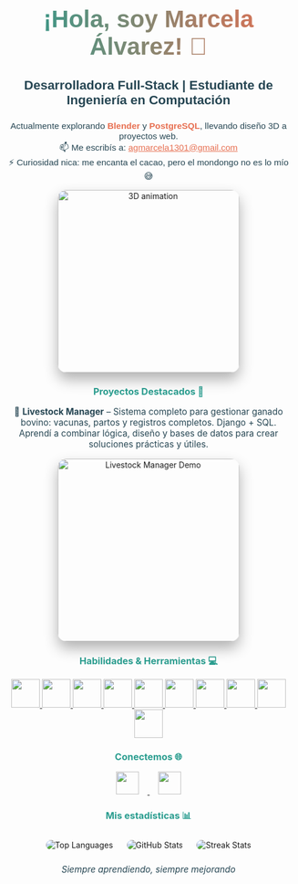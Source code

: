 <h1 align="center" style="font-family:'Arial', sans-serif; font-size:3em; background: linear-gradient(90deg, #2a9d8f, #e76f51); -webkit-background-clip: text; color: transparent; font-weight:bold;">
  ¡Hola, soy Marcela Álvarez! 👋
</h1>

<h3 align="center" style="color:#264653; font-family:'Arial', sans-serif; font-size:1.6em;">
  Desarrolladora Full-Stack | Estudiante de Ingeniería en Computación
</h3>

<p align="center" style="color:#264653; font-family:'Arial', sans-serif; font-size:1.1em;">
   Actualmente explorando <strong style="color:#e76f51;">Blender</strong> y <strong style="color:#e76f51;">PostgreSQL</strong>, llevando diseño 3D a proyectos web.<br>
  📫 Me escribís a: <a href="mailto:agmarcela1301@gmail.com" style="color:#e76f51;">agmarcela1301@gmail.com</a><br>
  ⚡ Curiosidad nica: me encanta el cacao, pero el mondongo no es lo mío 😅
</p>

<!-- GIF animado 3D -->
<p align="center">
  <img src="https://media.giphy.com/media/l0MYt5jPR6QX5pnqM/giphy.gif" alt="3D animation" width="320" style="border-radius:15px; box-shadow: 0 12px 25px rgba(0,0,0,0.3); transform: rotateY(-5deg);"/>
</p>

<h3 align="center" style="color:#2a9d8f;">Proyectos Destacados 🚀</h3>

<p align="center" style="color:#264653; font-size:1.1em;">
  🚜 <strong>Livestock Manager</strong> – Sistema completo para gestionar ganado bovino: vacunas, partos y registros completos. Django + SQL.<br>
  Aprendí a combinar lógica, diseño y bases de datos para crear soluciones prácticas y útiles.
</p>

<p align="center">
  <img src="https://media.giphy.com/media/xT9IgzoKnwFNmISR8I/giphy.gif" alt="Livestock Manager Demo" width="320" style="border-radius:15px; box-shadow: 0 12px 25px rgba(0,0,0,0.3); transform: rotateY(5deg);"/>
</p>

<h3 align="center" style="color:#2a9d8f;">Habilidades & Herramientas 💻</h3>
<p align="center">
  <!-- Efecto hover 3D con escala -->
  <a href="https://www.python.org/" title="Python">
    <img src="https://cdn.jsdelivr.net/gh/devicons/devicon/icons/python/python-original.svg" width="50" height="50" style="transition: transform 0.3s;"/>
  </a>
  <a href="https://www.djangoproject.com/" title="Django">
    <img src="https://cdn.jsdelivr.net/gh/devicons/devicon/icons/django/django-plain.svg" width="50" height="50" style="transition: transform 0.3s;"/>
  </a>
  <a href="https://www.w3schools.com/css/" title="CSS3">
    <img src="https://cdn.jsdelivr.net/gh/devicons/devicon/icons/css3/css3-original.svg" width="50" height="50" style="transition: transform 0.3s;"/>
  </a>
  <a href="https://www.w3.org/html/" title="HTML5">
    <img src="https://cdn.jsdelivr.net/gh/devicons/devicon/icons/html5/html5-original.svg" width="50" height="50" style="transition: transform 0.3s;"/>
  </a>
  <a href="https://www.javascript.com/" title="JavaScript">
    <img src="https://cdn.jsdelivr.net/gh/devicons/devicon/icons/javascript/javascript-original.svg" width="50" height="50" style="transition: transform 0.3s;"/>
  </a>
  <a href="https://www.postgresql.org/" title="PostgreSQL">
    <img src="https://cdn.jsdelivr.net/gh/devicons/devicon/icons/postgresql/postgresql-original.svg" width="50" height="50" style="transition: transform 0.3s;"/>
  </a>
  <a href="https://www.blender.org/" title="Blender">
    <img src="https://cdn.jsdelivr.net/gh/devicons/devicon/icons/blender/blender-original.svg" width="50" height="50" style="transition: transform 0.3s;"/>
  </a>
  <a href="https://git-scm.com/" title="Git">
    <img src="https://cdn.jsdelivr.net/gh/devicons/devicon/icons/git/git-original.svg" width="50" height="50" style="transition: transform 0.3s;"/>
  </a>
  <a href="https://www.mathworks.com/products/matlab.html" title="MATLAB">
    <img src="https://upload.wikimedia.org/wikipedia/commons/2/21/Matlab_Logo.png" width="50" height="50" style="transition: transform 0.3s;"/>
  </a>
  <a href="https://www.chartjs.org/" title="Chart.js">
    <img src="https://cdn.jsdelivr.net/gh/devicons/devicon/icons/chartjs/chartjs-original.svg" width="50" height="50" style="transition: transform 0.3s;"/>
  </a>
</p>

<h3 align="center" style="color:#2a9d8f;">Conectemos 🌐</h3>
<p align="center">
  <a href="https://linkedin.com/in/marcela-álvarez-663ba9231" target="_blank">
    <img src="https://raw.githubusercontent.com/rahuldkjain/github-profile-readme-generator/master/src/images/icons/Social/linked-in-alt.svg" width="40" height="40" style="margin:0 15px; transition: transform 0.3s;"/>
  </a>
  <a href="https://www.instagram.com/marce_virginia1/" target="_blank">
    <img src="https://raw.githubusercontent.com/rahuldkjain/github-profile-readme-generator/master/src/images/icons/Social/instagram.svg" width="40" height="40" style="margin:0 15px; transition: transform 0.3s;"/>
  </a>
</p>

<h3 align="center" style="color:#2a9d8f;">Mis estadísticas 📊</h3>
<p align="center">
  <img src="https://github-readme-stats.vercel.app/api/top-langs/?username=marcela1306&layout=compact&theme=radical" alt="Top Languages" style="margin:10px; border-radius:10px;"/>
  <img src="https://github-readme-stats.vercel.app/api?username=marcela1306&show_icons=true&theme=radical" alt="GitHub Stats" style="margin:10px; border-radius:10px;"/>
  <img src="https://github-readme-streak-stats.herokuapp.com/?user=marcela1306&theme=radical" alt="Streak Stats" style="margin:10px; border-radius:10px;"/>
</p>

<p align="center" style="font-size:1.1em; color:#264653;">
  <i>Siempre aprendiendo, siempre mejorando</i>
</p>

<!-- Hover effect: escala -->
<style>
img:hover { transform: scale(1.2) rotateY(10deg); }
</style>
